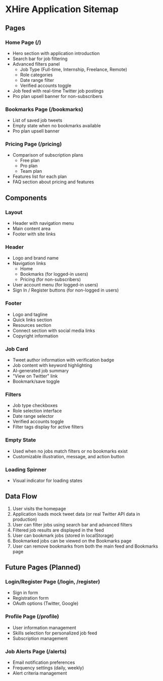 # XHire Application Sitemap

## Pages

### Home Page (/)
- Hero section with application introduction
- Search bar for job filtering
- Advanced filters panel
  - Job Type (Full-time, Internship, Freelance, Remote)
  - Role categories
  - Date range filter
  - Verified accounts toggle
- Job feed with real-time Twitter job postings
- Pro plan upsell banner for non-subscribers

### Bookmarks Page (/bookmarks)
- List of saved job tweets
- Empty state when no bookmarks available
- Pro plan upsell banner

### Pricing Page (/pricing)
- Comparison of subscription plans
  - Free plan
  - Pro plan
  - Team plan
- Features list for each plan
- FAQ section about pricing and features

## Components

### Layout
- Header with navigation menu
- Main content area
- Footer with site links

### Header
- Logo and brand name
- Navigation links
  - Home
  - Bookmarks (for logged-in users)
  - Pricing (for non-subscribers)
- User account menu (for logged-in users)
- Sign In / Register buttons (for non-logged in users)

### Footer
- Logo and tagline
- Quick links section
- Resources section
- Connect section with social media links
- Copyright information

### Job Card
- Tweet author information with verification badge
- Job content with keyword highlighting
- AI-generated job summary
- "View on Twitter" link
- Bookmark/save toggle

### Filters
- Job type checkboxes
- Role selection interface
- Date range selector
- Verified accounts toggle
- Filter tags display for active filters

### Empty State
- Used when no jobs match filters or no bookmarks exist
- Customizable illustration, message, and action button

### Loading Spinner
- Visual indicator for loading states

## Data Flow

1. User visits the homepage
2. Application loads mock tweet data (or real Twitter API data in production)
3. User can filter jobs using search bar and advanced filters
4. Filtered job results are displayed in the feed
5. User can bookmark jobs (stored in localStorage)
6. Bookmarked jobs can be viewed on the Bookmarks page
7. User can remove bookmarks from both the main feed and Bookmarks page

## Future Pages (Planned)

### Login/Register Page (/login, /register)
- Sign in form
- Registration form
- OAuth options (Twitter, Google)

### Profile Page (/profile)
- User information management
- Skills selection for personalized job feed
- Subscription management

### Job Alerts Page (/alerts)
- Email notification preferences
- Frequency settings (daily, weekly)
- Alert criteria management 